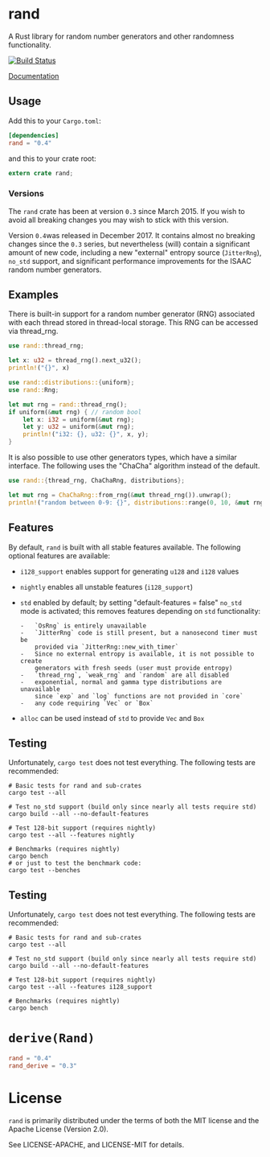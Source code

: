 rand
====

A Rust library for random number generators and other randomness functionality.

[![Build Status](https://travis-ci.org/dhardy/rand.svg?branch=master)](https://travis-ci.org/dhardy/rand)


[Documentation](https://docs.rs/rand)

## Usage

Add this to your `Cargo.toml`:

```toml
[dependencies]
rand = "0.4"
```

and this to your crate root:

```rust
extern crate rand;
```

### Versions

The `rand` crate has been at version `0.3` since March 2015. If you wish to
avoid all breaking changes you may wish to stick with this version.

Version `0.4`was released in December 2017. It contains almost no breaking
changes since the `0.3` series, but nevertheless (will) contain a significant
amount of new code, including a new "external" entropy source (`JitterRng`),
`no_std` support, and significant performance improvements for the ISAAC random
number generators.

## Examples

There is built-in support for a random number generator (RNG) associated with
each thread stored in thread-local storage. This RNG can be accessed via
thread_rng.

```rust
use rand::thread_rng;

let x: u32 = thread_rng().next_u32();
println!("{}", x)
```

```rust
use rand::distributions::{uniform};
use rand::Rng;

let mut rng = rand::thread_rng();
if uniform(&mut rng) { // random bool
    let x: i32 = uniform(&mut rng);
    let y: u32 = uniform(&mut rng);
    println!("i32: {}, u32: {}", x, y);
}
```

It is also possible to use other generators types, which have a similar interface. The following uses the "ChaCha" algorithm instead of the default.

```rust
use rand::{thread_rng, ChaChaRng, distributions};

let mut rng = ChaChaRng::from_rng(&mut thread_rng()).unwrap();
println!("random between 0-9: {}", distributions::range(0, 10, &mut rng));
```

## Features

By default, `rand` is built with all stable features available. The following
optional features are available:

-   `i128_support` enables support for generating `u128` and `i128` values
-   `nightly` enables all unstable features (`i128_support`)
-   `std` enabled by default; by setting "default-features = false" `no_std`
    mode is activated; this removes features depending on `std` functionality:
    
        -   `OsRng` is entirely unavailable
        -   `JitterRng` code is still present, but a nanosecond timer must be
            provided via `JitterRng::new_with_timer`
        -   Since no external entropy is available, it is not possible to create
            generators with fresh seeds (user must provide entropy)
        -   `thread_rng`, `weak_rng` and `random` are all disabled
        -   exponential, normal and gamma type distributions are unavailable
            since `exp` and `log` functions are not provided in `core`
        -   any code requiring `Vec` or `Box`
-   `alloc` can be used instead of `std` to provide `Vec` and `Box`

## Testing

Unfortunately, `cargo test` does not test everything. The following tests are
recommended:

```
# Basic tests for rand and sub-crates
cargo test --all

# Test no_std support (build only since nearly all tests require std)
cargo build --all --no-default-features

# Test 128-bit support (requires nightly)
cargo test --all --features nightly

# Benchmarks (requires nightly)
cargo bench
# or just to test the benchmark code:
cargo test --benches
```

## Testing

Unfortunately, `cargo test` does not test everything. The following tests are
recommended:

```
# Basic tests for rand and sub-crates
cargo test --all

# Test no_std support (build only since nearly all tests require std)
cargo build --all --no-default-features

# Test 128-bit support (requires nightly)
cargo test --all --features i128_support

# Benchmarks (requires nightly)
cargo bench
```

# `derive(Rand)`

```toml
rand = "0.4"
rand_derive = "0.3"
```

# License

`rand` is primarily distributed under the terms of both the MIT
license and the Apache License (Version 2.0).

See LICENSE-APACHE, and LICENSE-MIT for details.
